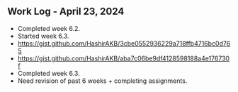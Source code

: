 ## Work Log - April 23, 2024

- Completed week 6.2.
- Started week 6.3.
- https://gist.github.com/HashirAKB/3cbe0552936229a718ffb4716bc0d765
- https://gist.github.com/HashirAKB/aba7c06be9df4128598188a4e176730f
- Completed week 6.3.
- Need revision of past 6 weeks + completing assignments.